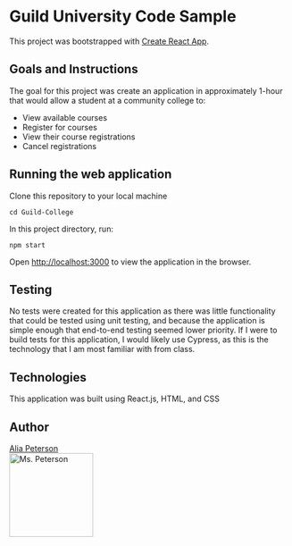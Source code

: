# Guild University Code Sample

This project was bootstrapped with [Create React App](https://github.com/facebook/create-react-app).

## Goals and Instructions

The goal for this project was create an application in approximately 1-hour that would allow a student at a community college to:
- View available courses
- Register for courses
- View their course registrations
- Cancel registrations

## Running the web application

Clone this repository to your local machine

`cd Guild-College`

In this project directory, run:

`npm start`

Open [http://localhost:3000](http://localhost:3000) to view the application in the browser.

## Testing

No tests were created for this application as there was little functionality that could be tested using unit testing, and because the application is simple enough that end-to-end testing seemed lower priority. If I were to build tests for this application, I would likely use Cypress, as this is the technology that I am most familiar with from class.

## Technologies

This application was built using React.js, HTML, and CSS

## Author
[Alia Peterson](https://github.com/alia-peterson)  
<img src="https://avatars.githubusercontent.com/u/70297733?s=460&u=f7e7c3682b498a90f005565b56b38a8ac985b053&v=4" alt="Ms. Peterson"
 width="150" height="auto" />
